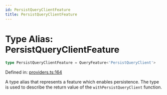 ```yaml
---
id: PersistQueryClientFeature
title: PersistQueryClientFeature
---
```


<!-- DO NOT EDIT: this page is autogenerated from the type comments -->

# Type Alias: PersistQueryClientFeature

```ts
type PersistQueryClientFeature = QueryFeature<'PersistQueryClient'>
```

Defined in: [providers.ts:164](https://github.com/TanStack/query/blob/main/packages/angular-query-experimental/src/providers.ts#L164)

A type alias that represents a feature which enables persistence.
The type is used to describe the return value of the `withPersistQueryClient` function.
